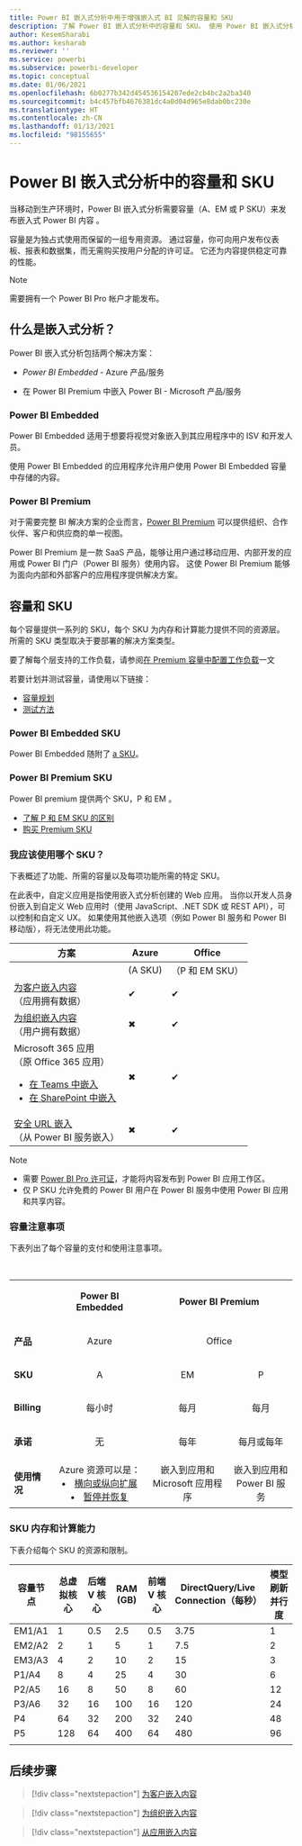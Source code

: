 ```yaml
---
title: Power BI 嵌入式分析中用于增强嵌入式 BI 见解的容量和 SKU
description: 了解 Power BI 嵌入式分析中的容量和 SKU。 使用 Power BI 嵌入式分析改进嵌入式 BI 见解。
author: KesemSharabi
ms.author: kesharab
ms.reviewer: ''
ms.service: powerbi
ms.subservice: powerbi-developer
ms.topic: conceptual
ms.date: 01/06/2021
ms.openlocfilehash: 6b0277b342d454536154207ede2cb4bc2a2ba340
ms.sourcegitcommit: b4c457bfb4676381dc4a0d04d965e8dab0bc230e
ms.translationtype: HT
ms.contentlocale: zh-CN
ms.lasthandoff: 01/13/2021
ms.locfileid: "98155655"
---
```

# <a name="capacity-and-skus-in-power-bi-embedded-analytics"></a>Power BI 嵌入式分析中的容量和 SKU

当移动到生产环境时，Power BI 嵌入式分析需要容量（A、EM 或 P SKU）来发布嵌入式 Power BI 内容  。

容量是为独占式使用而保留的一组专用资源。 通过容量，你可向用户发布仪表板、报表和数据集，而无需购买按用户分配的许可证。 它还为内容提供稳定可靠的性能。

>[!NOTE]
>需要拥有一个 Power BI Pro 帐户才能发布。

## <a name="what-is-embedded-analytics"></a>什么是嵌入式分析？

Power BI 嵌入式分析包括两个解决方案：

* *Power BI Embedded* - Azure 产品/服务

* 在 Power BI Premium 中嵌入 Power BI - Microsoft 产品/服务

### <a name="power-bi-embedded"></a>Power BI Embedded

Power BI Embedded 适用于想要将视觉对象嵌入到其应用程序中的 ISV 和开发人员。

使用 Power BI Embedded 的应用程序允许用户使用 Power BI Embedded 容量中存储的内容。

### <a name="power-bi-premium"></a>Power BI Premium

对于需要完整 BI 解决方案的企业而言，[Power BI Premium](../../admin/service-premium-what-is.md) 可以提供组织、合作伙伴、客户和供应商的单一视图。

Power BI Premium 是一款 SaaS 产品，能够让用户通过移动应用、内部开发的应用或 Power BI 门户（Power BI 服务）使用内容。 这使 Power BI Premium 能够为面向内部和外部客户的应用程序提供解决方案。

## <a name="capacity-and-skus"></a>容量和 SKU

每个容量提供一系列的 SKU，每个 SKU 为内存和计算能力提供不同的资源层。 所需的 SKU 类型取决于要部署的解决方案类型。

要了解每个层支持的工作负载，请参阅[在 Premium 容量中配置工作负载](../../admin/service-admin-premium-workloads.md)一文

若要计划并测试容量，请使用以下链接：
* [容量规划](embedded-capacity-planning.md)
* [测试方法](../../admin/service-premium-capacity-optimize.md#testing-approaches)

### <a name="power-bi-embedded-skus"></a>Power BI Embedded SKU

Power BI Embedded 随附了 [a SKU](../../admin/service-admin-premium-purchase.md#purchase-a-skus-for-testing-and-other-scenarios)。

### <a name="power-bi-premium-skus"></a>Power BI Premium SKU

Power BI premium 提供两个 SKU，P 和 EM 。
* [了解 P 和 EM SKU 的区别](../../admin/service-premium-what-is.md#subscriptions-and-licensing) 
* [购买 Premium SKU](../../admin/service-admin-premium-purchase.md)

### <a name="which-sku-should-i-use"></a>我应该使用哪个 SKU？

下表概述了功能、所需的容量以及每项功能所需的特定 SKU。

在此表中，自定义应用是指使用嵌入式分析创建的 Web 应用。 当你以开发人员身份嵌入到自定义 Web 应用时（使用 JavaScript、.NET SDK 或 REST API），可以控制和自定义 UX。 如果使用其他嵌入选项（例如 Power BI 服务和 Power BI 移动版），将无法使用此功能。

| 方案 | Azure   | Office          |
|----------|---------|-----------------|
|          | (A SKU) | （P 和 EM SKU） |
|[为客户嵌入内容](embed-sample-for-customers.md)</br>（应用拥有数据）     |✔        |✔        |
|[为组织嵌入内容](embed-sample-for-your-organization.md)</br>（用户拥有数据）     |✖        |✔         |
|Microsoft 365 应用</br>（原 Office 365 应用）<ul><li>[在 Teams 中嵌入](../../collaborate-share/service-embed-report-microsoft-teams.md)</li><li>[在 SharePoint 中嵌入](../../collaborate-share/service-embed-report-spo.md)</li></ul>     |✖        |✔        |
|[安全 URL 嵌入](../../collaborate-share/service-embed-secure.md)</br>（从 Power BI 服务嵌入）     |✖        |✔        |

>[!NOTE]
>* 需要 [Power BI Pro 许可证](../../admin/service-admin-purchasing-power-bi-pro.md)，才能将内容发布到 Power BI 应用工作区。
>* 仅 P SKU 允许免费的 Power BI 用户在 Power BI 服务中使用 Power BI 应用和共享内容。

### <a name="capacity-considerations"></a>容量注意事项

下表列出了每个容量的支付和使用注意事项。

</br>
<table>
<tbody>
<tr>
<td></td>
<td style="text-align: center;"><p><strong>Power BI Embedded</strong></p></td>
<td style="text-align: center;" colspan="2"><p><strong>Power BI Premium</strong></p></td>
</tr>
<tr>
<td><p><strong>产品</strong></p></td>
<td style="text-align: center"><p>Azure</p></td>
<td style="text-align: center" colspan="2"><p>Office</p></td>
</tr>
<tr>
<td><p><strong>SKU</strong></p></td>
<td style="text-align: center"><p>A</p></td>
<td style="text-align: center"><p>EM</p></td>
<td style="text-align: center"><p>P</p></td>
</tr>
<tr>
<td><p><strong>Billing</strong></td>
<td style="text-align: center">每小时</td>
<td style="text-align: center">每月</td>
<td style="text-align: center">每月</td>
</tr>
<tr>
<td><p><strong>承诺</strong></td>
<td style="text-align: center">无</td>
<td style="text-align: center">每年</td>
<td style="text-align: center">每月或每年</td>
</tr>
<tr>
<td valign="top"><p><strong>使用情况</strong></td>
<td style="text-align: center">Azure 资源可以是：<li><a href="azure-pbie-scale-capacity.md">横向或纵向扩展</a></li><li><a href="azure-pbie-pause-start.md">暂停并恢复</a>
</td></li>
<td style="text-align: center">嵌入到应用和</br> Microsoft 应用程序</td>
<td style="text-align: center">嵌入到应用和</br> Power BI 服务</td>
</tr>
</tbody>
</table>

### <a name="sku-memory-and-computing-power"></a>SKU 内存和计算能力

下表介绍每个 SKU 的资源和限制。

| 容量节点 | 总虚拟核心 | 后端 V 核心 | RAM (GB) | 前端 V 核心 | DirectQuery/Live Connection（每秒） | 模型刷新并行度 |
| --- | --- | --- | --- | --- | --- | --- |
| EM1/A1 | 1 | 0.5 | 2.5 | 0.5 | 3.75 | 1 |
| EM2/A2 | 2 | 1 | 5 | 1 | 7.5 | 2 |
| EM3/A3 | 4 | 2 | 10 | 2 | 15 | 3 |
| P1/A4 | 8 | 4 | 25 | 4 | 30 | 6 |
| P2/A5 | 16 | 8 | 50 | 8 | 60 | 12 |
| P3/A6 | 32 | 16 | 100 | 16 | 120 | 24 |
| P4 | 64 | 32 | 200 | 32 | 240 | 48 |
| P5 | 128 | 64 | 400 | 64 | 480 | 96 |
| | | | | | | |

## <a name="next-steps"></a>后续步骤

> [!div class="nextstepaction"]
>[为客户嵌入内容](embed-sample-for-customers.md)

> [!div class="nextstepaction"]
>[为组织嵌入内容](embed-sample-for-your-organization.md)

> [!div class="nextstepaction"]
> [从应用嵌入内容](embed-from-apps.md)